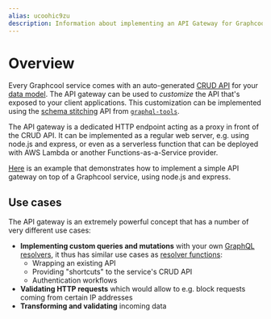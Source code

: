 ```yaml
---
alias: ucoohic9zu
description: Information about implementing an API Gateway for Graphcool Services.
---
```


# Overview

Every Graphcool service comes with an auto-generated [CRUD API](!alias-abogasd0go) for your [data model](!alias-eiroozae8u). The API gateway can be used to _customize_ the API that's exposed to your client applications. This customization can be implemented using the [schema stitching](http://dev.apollodata.com/tools/graphql-tools/schema-stitching.html) API from [`graphql-tools`](https://github.com/apollographql/graphql-tools).

The API gateway is a dedicated HTTP endpoint acting as a proxy in front of the CRUD API. It can be implemented as a regular web server, e.g. using node.js and express, or even as a serverless function that can be deployed with AWS Lambda or another Functions-as-a-Service provider.

[Here](https://github.com/graphcool/graphcool-framework/tree/master/examples/typescript-gateway-custom-schema) is an example that demonstrates how to implement a simple API gateway on top of a Graphcool service, using node.js and express.


## Use cases

The API gateway is an extremely powerful concept that has a number of very different use cases:

- **Implementing custom queries and mutations** with your own [GraphQL resolvers](http://graphql.org/learn/execution/#root-fields-resolvers), it thus has similar use cases as [resolver functions](!alias-su6wu3yoo2):
  - Wrapping an existing API
  - Providing "shortcuts" to the service's CRUD API
  - Authentication workflows
-  **Validating HTTP requests** which would allow to e.g. block requests coming from certain IP addresses
- **Transforming and validating** incoming data
